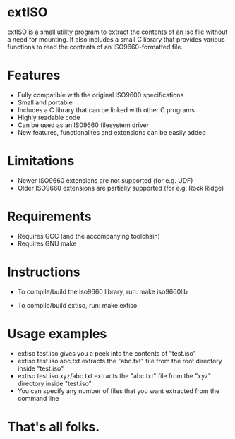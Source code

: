 # extISO
extISO is a small utility program to extract the contents of an iso file without a need for mounting. It also includes a small C library that provides various functions to read the contents of an ISO9660-formatted file.

# Features
+ Fully compatible with the original ISO9600 specifications
+ Small and portable
+ Includes a C library that can be linked with other C programs
+ Highly readable code
+ Can be used as an IS09660 filesystem driver
+ New features, functionalites and extensions can be easily added

# Limitations
- Newer ISO9660 extensions are not supported (for e.g. UDF)
- Older ISO9660 extensions are partially supported (for e.g. Rock Ridge)

# Requirements
* Requires GCC (and the accompanying toolchain)
* Requires GNU make

# Instructions
* To compile/build the iso9660 library, run:
make iso9660lib

* To compile/build extiso, run:
make extiso

# Usage examples
* extiso test.iso gives you a peek into the contents of "test.iso"
* extiso test.iso abc.txt extracts the "abc.txt" file from the root directory inside "test.iso"
* extiso test.iso xyz/abc.txt extracts the "abc.txt" file from the "xyz" directory inside "test.iso"
* You can specify any number of files that you want extracted from the command line

# That's all folks.
